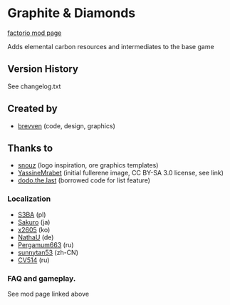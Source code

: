 # Graphite & Diamonds

[factorio mod page](https://mods.factorio.com/mod/bzcarbon)

Adds elemental carbon resources and intermediates to the base game

## Version History
See changelog.txt

## Created by

- [brevven](https://mods.factorio.com/user/brevven) (code, design, graphics)

## Thanks to 
- [snouz](https://github.com/snouz) (logo inspiration, ore graphics templates)
- [YassineMrabet](https://commons.wikimedia.org/wiki/File:Fullerene.png) (initial fullerene image, CC BY-SA 3.0 license, see link)
- [dodo.the.last](https://mods.factorio.com/mod/big-data-string) (borrowed code for list feature)

### Localization

- [S3BA](https://github.com/S3BA-pl) (pl)
- [Sakuro](https://github.com/sakuro) (ja)
- [x2605](https://github.com/x2605) (ko)
- [NathaU](https://github.com/NathaU) (de)
- [Pergamum663](https://github.com/Pergamum663) (ru)
- [sunnytan53](https://github.com/Pergamum663) (zh-CN)
- [CV514](https://github.com/CV514) (ru)


### FAQ and gameplay. 
See mod page linked above
